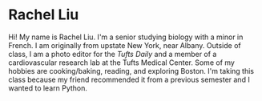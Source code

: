 # Rachel Liu
Hi! My name is Rachel Liu. I'm a senior studying biology with a minor in French. I am originally from upstate New York, near Albany. Outside of class, I am a photo editor for the _Tufts Daily_ and a member of a cardiovascular research lab at the Tufts Medical Center. Some of my hobbies are cooking/baking, reading, and exploring Boston. I'm taking this class because my friend recommended it from a previous semester and I wanted to learn Python. 
